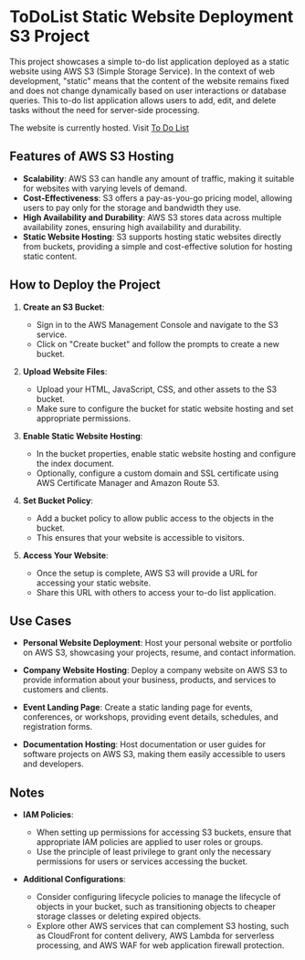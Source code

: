 # ToDoList Static Website Deployment S3 Project

This project showcases a simple to-do list application deployed as a static website using AWS S3 (Simple Storage Service). In the context of web development, "static" means that the content of the website remains fixed and does not change dynamically based on user interactions or database queries. This to-do list application allows users to add, edit, and delete tasks without the need for server-side processing.

The website is currently hosted. Visit [To Do List](https://to-do-list-project.s3.ap-south-1.amazonaws.com/todo_list.html)

## Features of AWS S3 Hosting

- **Scalability**: AWS S3 can handle any amount of traffic, making it suitable for websites with varying levels of demand.
- **Cost-Effectiveness**: S3 offers a pay-as-you-go pricing model, allowing users to pay only for the storage and bandwidth they use.
- **High Availability and Durability**: AWS S3 stores data across multiple availability zones, ensuring high availability and durability.
- **Static Website Hosting**: S3 supports hosting static websites directly from buckets, providing a simple and cost-effective solution for hosting static content.

## How to Deploy the Project

1. **Create an S3 Bucket**: 
   - Sign in to the AWS Management Console and navigate to the S3 service.
   - Click on "Create bucket" and follow the prompts to create a new bucket.
  
2. **Upload Website Files**: 
   - Upload your HTML, JavaScript, CSS, and other assets to the S3 bucket.
   - Make sure to configure the bucket for static website hosting and set appropriate permissions.

3. **Enable Static Website Hosting**: 
   - In the bucket properties, enable static website hosting and configure the index document.
   - Optionally, configure a custom domain and SSL certificate using AWS Certificate Manager and Amazon Route 53.

4. **Set Bucket Policy**: 
   - Add a bucket policy to allow public access to the objects in the bucket.
   - This ensures that your website is accessible to visitors.

5. **Access Your Website**: 
   - Once the setup is complete, AWS S3 will provide a URL for accessing your static website.
   - Share this URL with others to access your to-do list application.

## Use Cases

- **Personal Website Deployment**: Host your personal website or portfolio on AWS S3, showcasing your projects, resume, and contact information.

- **Company Website Hosting**: Deploy a company website on AWS S3 to provide information about your business, products, and services to customers and clients.

- **Event Landing Page**: Create a static landing page for events, conferences, or workshops, providing event details, schedules, and registration forms.

- **Documentation Hosting**: Host documentation or user guides for software projects on AWS S3, making them easily accessible to users and developers.

## Notes

- **IAM Policies**: 
  - When setting up permissions for accessing S3 buckets, ensure that appropriate IAM policies are applied to user roles or groups. 
  - Use the principle of least privilege to grant only the necessary permissions for users or services accessing the bucket.

- **Additional Configurations**:
  - Consider configuring lifecycle policies to manage the lifecycle of objects in your bucket, such as transitioning objects to cheaper storage classes or deleting expired objects.
  - Explore other AWS services that can complement S3 hosting, such as CloudFront for content delivery, AWS Lambda for serverless processing, and AWS WAF for web application firewall protection.


